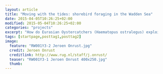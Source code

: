 ```yaml
---
layout: article
title: "Moving with the tides: shorebird foraging in the Wadden Sea"
date: 2015-04-05T10:26:25+02:00
modified: 2015-05-04T10:26:25+02:00
categories: "projects"
excerpt: "How do Eurasian Oystercatchers (Haematopus ostralegus) exploit their dynamic intertidal habitat, and can we predict its carrying capacity in winter?"
tags: [startpage,posttag1,posttag2]
image:
  feature: "RW001Y3-2 Jeroen Onrust.jpg"
  credit: Jeroen Onrust
  creditlink: http://www.rug.nl/staff/j.onrust/
  teaser: "RW001Y3-1 Jeroen Onrust 400x250.jpg" 
  thumb: 
---
```


